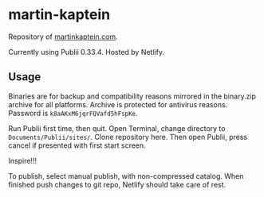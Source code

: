 # martin-kaptein

Repository of [martinkaptein.com](https://www.martinkaptein.com/).

Currently using Publii 0.33.4. Hosted by Netlify.


## Usage

Binaries are for backup and compatibility reasons mirrored in the binary.zip archive for all platforms. Archive is protected for antivirus reasons. Password is `k8aAKxM6jqrFQVafd5hFspKe`.

Run Publii first time, then quit. Open Terminal, change directory to `Documents/Publii/sites/`. Clone repository here. Then open Publii, press cancel if presented with first start screen.

Inspire!!!

To publish, select manual publish, with non-compressed catalog. When finished push changes to git repo, Netlify should take care of rest.
